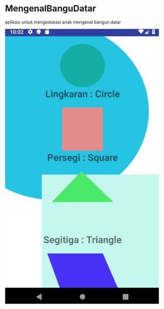# MengenalBanguDatar

aplikasi untuk mengedukasi anak mengenal bangun datar

![screenshot](bangundatar.jpg)
